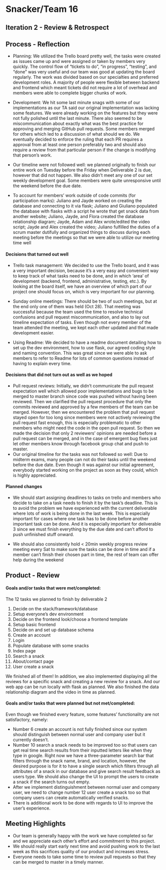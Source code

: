 # Snacker/Team 16

## Iteration 2 - Review & Retrospect

## Process - Reflection

 * Planning: We utilized the Trello board pretty well, the tasks were created as issues came up and were assigned or taken by members very quickly. The control flow of “tickets to do”, “in progress”, “testing”, and “done” was very useful and our team was good at updating the board regularly. The work was divided based on our specialties and preferred development roles. A majority of people were flexible between backend and frontend which meant tickets did not require a lot of overhead and members were able to complete bigger chunks of work.

 * Development: We hit some last minute snags with some of our implementations as our TA said our original implementation was lacking some features. We were already working on the features but they were not fully polished until the last minute. There also seemed to be miscommunication about exactly what was the best practice for approving and merging GitHub pull requests. Some members merged for others which led to a discussion of what should we do. We eventually decided to enforce the ruling that each PR requires a approval from at least one person preferably two and should also require a review from that particular person if the change is modifying that person’s work.

 * Our timeline were not followed well: we planned originally to finish our entire work on Tuesday before the Friday when Deliverable 2 is due, however that did not happen. We also didn’t meet any one of our set weekly development goal. Some members were quite unresponsive until the weekend before the due date.

 * To account for members’ work outside of code commits (for participation marks): Juliano and Jayde worked on creating the database and connecting to it via flask; Juliano and Giuliano populated the database with flasks with a script he wrote that get snack data from another website; Juliano, Jayde, and Flora created the database relationship diagram; Jayde, Adam and Alex wrote/edited the video script; Jayde and Alex created the video; Juliano fulfilled the duties of a scrum master dutifully and organized things to discuss during each meeting before the meetings so that we were able to utilize our meeting time well

#### Decisions that turned out well

 * Trello task management: We decided to use the Trello board, and it was a very important decision, because it’s a very easy and convenient way to keep track of what tasks need to be done, and in which ‘area’ of development (backend, frontend, administrative, testing, etc.). By looking at the board itself, we have an overview of which part of our project one should focus on, which is very important for our planning.

 * Sunday online meetings: There should be two of such meetings, but at the end only one of them was held (Oct 28). That meeting was successful because the team used the time to resolve technical confusions and pull request miscommunication, and also to lay out timeline expectation of tasks. Even though not every member of the team attended the meeting, we kept each other updated and that made development easier.

 * Using Readme: We decided to have a readme document detailing how to set up the dev environment, how to use flask, our agreed coding style and naming convention. This was great since we were able to ask members to refer to Readme for lots of common questions instead of having to explain every time.

#### Decisions that did not turn out as well as we hoped

 * Pull request reviews: Initially, we didn’t communicate the pull request expectation well which allowed poor implementations and bugs to be merged to master branch since code was pushed without having been reviewed. Then we clarified the pull request procedure that only the commits reviewed and approved by a few members of the team can be merged. However, then we encountered the problem that pull request stayed open for too long since members were not actively reviewing the pull request fast enough, this is especially problematic to other members who might need the code in the open pull request. So then we made the decision that only 2 reviewers’ opinions are needed before a pull request can be merged, and in the case of emergent bug fixes just let other members know through facebook group chat and push to master.
 * Our original timeline for the tasks was not followed so well: Due to midterm exams, many people can not do their tasks until the weekend before the due date. Even though it was against our initial agreement, everybody started working on the project as soon as they could, which is highly appreciated.

#### Planned changes

 * We should start assigning deadlines to tasks on trello and members who decide to take on a task needs to finish it by the task’s deadline. This is to avoid the problem we have experienced with the current deliverable where lots of work is being done in the last week. This is especially important for cases where one task has to be done before another important task can be done. And it is especially important for deliverable 3 since we must finish everything by the due date and can’t afford to push unfinished stuff onward.

 * We should also consistently hold < 20min weekly progress review meeting every Sat to make sure the tasks can be done in time and if a member can’t finish their chosen part in time, the rest of team can offer help during the weekend

## Product - Review

#### Goals and/or tasks that were met/completed:

The 12 tasks we planned to finish by deliverable 2
 1. Decide on the stack/framework/database
 2. Setup everyone’s dev environment
 3. Decide on the frontend look/choose a frontend template
 4. Setup basic frontend
 5. Decide on and set up database schema
 6. Create an account
 7. Login
 8. Populate database with some snacks
 9. Index page
 10. Search a snack
 11. About/contact page
 12. User create a snack
 
We finished all of them! In addition, we also implemented displaying all the reviews for a specific snack and creating a new review for a snack. And our web app can be run locally with flask as planned. We also finished the data relationship diagram and the video in time as planned.

#### Goals and/or tasks that were planned but not met/completed:

Even though we finished every feature, some features’ functionality are not satisfactory, namely:
 * Number 6 create an account is not fully finished since our system should distinguish between normal user and company user but it currently doesn’t.
 * Number 10 search a snack needs to be improved too so that users can get real time search results from their inputted letters like when they type in google. Right now we have a three-parameter search bar that filters through the snack name, brand, and location, however, the desired purpose is for it to have a single search which filters through all attributes of a snack in our database and give search result feedback as users type. We should also change the UI to prompt the users to create a snack if the search turns out empty.
 * After we implement distinguishment between normal user and company user, we need to change number 12 user create a snack too so that company users can create automatically verified snacks.
 * There is additional work to be done with regards to UI to improve the user’s experience.

## Meeting Highlights

 * Our team is generally happy with the work we have completed so far and we appreciate each other’s effort and commitment to this project.
 * We should really start early next time and avoid pushing work to the last week as this sacrifices quality of our product and increases stress.
 * Everyone needs to take some time to review pull requests so that they can be merged to master in a timely manner.
